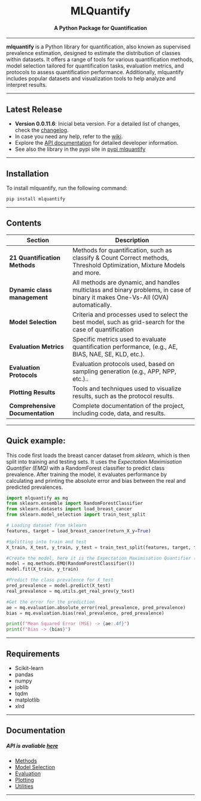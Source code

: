 <h1 align="center">MLQuantify</h1>
<h4 align="center">A Python Package for Quantification</h4>

___

 **mlquantify** is a Python library for quantification, also known as supervised prevalence estimation, designed to estimate the distribution of classes within datasets. It offers a range of tools for various quantification methods, model selection tailored for quantification tasks, evaluation metrics, and protocols to assess quantification performance. Additionally, mlquantify includes popular datasets and visualization tools to help analyze and interpret results.

___

## Latest Release

- **Version 0.0.11.6**: Inicial beta version. For a detailed list of changes, check the [changelog](#).
- In case you need any help, refer to the [wiki](https://github.com/luizfernandolj/mlquantify/wiki).
- Explore the [API documentation](#) for detailed developer information.
- See also the library in the pypi site in [pypi mlquantify](https://pypi.org/project/mlquantify/)

___

## Installation

To install mlquantify, run the following command:

```bash
pip install mlquantify
```

___

## Contents

| Section | Description |
|---|---|
| **21 Quantification Methods** | Methods for quantification, such as classify & Count Correct methods, Threshold Optimization, Mixture Models and more.|
| **Dynamic class management** | All methods are dynamic, and handles multiclass and binary problems, in case of binary it makes One-Vs-All (OVA) automatically. |
| **Model Selection** | Criteria and processes used to select the best model, such as grid-search for the case of quantification|
| **Evaluation Metrics** | Specific metrics used to evaluate quantification performance, (e.g., AE, BIAS, NAE, SE, KLD, etc.). |
| **Evaluation Protocols** | Evaluation protocols used, based on sampling generation (e.g., APP, NPP, etc.).. |
| **Plotting Results** | Tools and techniques used to visualize results, such as the protocol results.|
| **Comprehensive Documentation** | Complete documentation of the project, including code, data, and results. |

___

## Quick example:

This code first loads the breast cancer dataset from _sklearn_, which is then split into training and testing sets. It uses the _Expectation Maximisation Quantifier (EMQ)_ with a RandomForest classifier to predict class prevalence. After training the model, it evaluates performance by calculating and printing the absolute error and bias between the real and predicted prevalences.

```python
import mlquantify as mq
from sklearn.ensemble import RandomForestClassifier
from sklearn.datasets import load_breast_cancer
from sklearn.model_selection import train_test_split

# Loading dataset from sklearn
features, target = load_breast_cancer(return_X_y=True)

#Splitting into train and test
X_train, X_test, y_train, y_test = train_test_split(features, target, test_size=0.3)

#Create the model, here it is the Expectation Maximisation Quantifier (EMQ) with a classifier
model = mq.methods.EMQ(RandomForestClassifier())
model.fit(X_train, y_train)

#Predict the class prevalence for X_test
pred_prevalence = model.predict(X_test)
real_prevalence = mq.utils.get_real_prev(y_test)

#Get the error for the prediction
ae = mq.evaluation.absolute_error(real_prevalence, pred_prevalence)
bias = mq.evaluation.bias(real_prevalence, pred_prevalence)

print(f"Mean Squared Error (MSE) -> {ae:.4f}")
print(f"Bias -> {bias}")
```

___

## Requirements

- Scikit-learn
- pandas
- numpy
- joblib
- tqdm
- matplotlib
- xlrd

___

## Documentation

##### API is avaliable [here](#)

- [Methods](https://github.com/luizfernandolj/mlquantify/wiki/Methods)
- [Model Selection](https://github.com/luizfernandolj/mlquantify/wiki/Model-Selection)
- [Evaluation](https://github.com/luizfernandolj/mlquantify/wiki/Evaluation)
- [Plotting](https://github.com/luizfernandolj/mlquantify/wiki/Plotting)
- [Utilities](https://github.com/luizfernandolj/mlquantify/wiki/Utilities)


___
